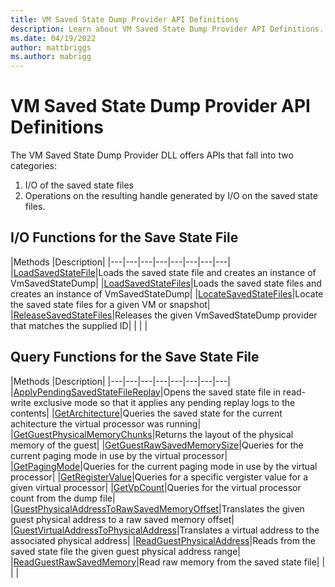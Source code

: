 ```yaml
---
title: VM Saved State Dump Provider API Definitions
description: Learn about VM Saved State Dump Provider API Definitions.
ms.date: 04/19/2022
author: mattbriggs
ms.author: mabrigg
---
```


# VM Saved State Dump Provider API Definitions

The VM Saved State Dump Provider DLL offers APIs that fall into two categories: 
1. I/O of the saved state files
2. Operations on the resulting handle generated by I/O on the saved state files.

## I/O Functions for the Save State File

|Methods   |Description|
|---|---|---|---|---|---|---|---|
|[LoadSavedStateFile](./LoadSavedStateFile.md)|Loads the saved state file and creates an instance of VmSavedStateDump|
|[LoadSavedStateFiles](./LoadSavedStateFiles.md)|Loads the saved state files and creates an instance of VmSavedStateDump|
|[LocateSavedStateFiles](./LocateSavedStateFiles.md)|Locate the saved state files for a given VM or snapshot|
|[ReleaseSavedStateFiles](./ReleaseSavedStateFiles.md)|Releases the given VmSavedStateDump provider that matches the supplied ID|
|   |   |

## Query Functions for the Save State File

|Methods   |Description|
|---|---|---|---|---|---|---|---|
|[ApplyPendingSavedStateFileReplay](./ApplyPendingSavedStateFileReplayLog.md)|Opens the saved state file in read-write exclusive mode so that it applies any pending replay logs to the contents|
|[GetArchitecture](./GetArchitecture.md)|Queries the saved state for the current achitecture the virtual processor was running|
|[GetGuestPhysicalMemoryChunks](./GetGuestPhysicalMemoryChunks.md)|Returns the layout of the physical memory of the guest|
|[GetGuestRawSavedMemorySize](./GetGuestRawSavedMemorySize.md)|Queries for the current paging mode in use by the virtual processor|
|[GetPagingMode](./GetPagingMode.md)|Queries for the current paging mode in use by the virtual processor|
|[GetRegisterValue](./GetRegisterValue.md)|Queries for a specific vergister value for a given virtual processor|
|[GetVpCount](./GetVpCount.md)|Queries for the virtual processor count from the dump file|
|[GuestPhysicalAddressToRawSavedMemoryOffset](./GuestPhysicalAddressToRawSavedMemoryOffset.md)|Translates the given guest physical address to a raw saved memory offset|
|[GuestVirtualAddressToPhysicalAddress](./GuestVirtualAddressToPhysicalAddress.md)|Translates a virtual address to the associated physical address|
|[ReadGuestPhysicalAddress](./ReadGuestPhysicalAddress.md)|Reads from the saved state file the given guest physical address range|
|[ReadGuestRawSavedMemory](./ReadGuestRawSavedMemory.md)|Read raw memory from the saved state file|
|   |   |